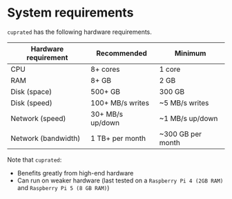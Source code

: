 # System requirements

`cuprated` has the following hardware requirements.

| Hardware requirement | Recommended       | Minimum |
|----------------------|-------------------|---------|
| CPU                  | 8+ cores          | 1 core
| RAM                  | 8+ GB             | 2 GB
| Disk (space)         | 500+ GB           | 300 GB
| Disk (speed)         | 100+ MB/s writes  | ~5 MB/s writes
| Network (speed)      | 30+ MB/s up/down  | ~1 MB/s up/down
| Network (bandwidth)  | 1 TB+ per month   | ~300 GB per month

Note that `cuprated`:
- Benefits greatly from high-end hardware
- Can run on weaker hardware (last tested on a `Raspberry Pi 4 (2GB RAM)` and `Raspberry Pi 5 (8 GB RAM)`)